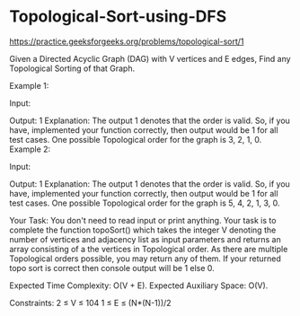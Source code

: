 # Topological-Sort-using-DFS
https://practice.geeksforgeeks.org/problems/topological-sort/1

Given a Directed Acyclic Graph (DAG) with V vertices and E edges, Find any Topological Sorting of that Graph.


Example 1:

Input:

Output:
1
Explanation:
The output 1 denotes that the order is
valid. So, if you have, implemented
your function correctly, then output
would be 1 for all test cases.
One possible Topological order for the
graph is 3, 2, 1, 0.
Example 2:

Input:

Output:
1
Explanation:
The output 1 denotes that the order is
valid. So, if you have, implemented
your function correctly, then output
would be 1 for all test cases.
One possible Topological order for the
graph is 5, 4, 2, 1, 3, 0.

Your Task:
You don't need to read input or print anything. Your task is to complete the function topoSort()  which takes the integer V denoting the number of vertices and adjacency list as input parameters and returns an array consisting of a the vertices in Topological order. As there are multiple Topological orders possible, you may return any of them. If your returned topo sort is correct then console output will be 1 else 0.


Expected Time Complexity: O(V + E).
Expected Auxiliary Space: O(V).


Constraints:
2 ≤ V ≤ 104
1 ≤ E ≤ (N*(N-1))/2

